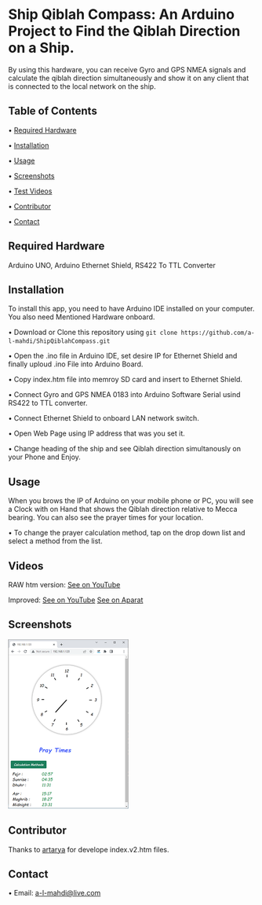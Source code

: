 # Ship Qiblah Compass: An Arduino Project to Find the Qiblah Direction on a Ship.

By using this hardware, you can receive Gyro and GPS NMEA signals and calculate the qiblah direction simultaneously and show it on any client that is connected to the local network on the ship.

## Table of Contents
•  [Required Hardware](#Hardware)

•  [Installation](#installation)

•  [Usage](#usage)

•  [Screenshots](#screenshots)

•  [Test Videos](#Videos)
<!-- 
•  [License](#license) -->

•  [Contributor](#contributor)

•  [Contact](#contact)


## Required Hardware
Arduino UNO, Arduino Ethernet Shield, RS422 To TTL Converter


## Installation
To install this app, you need to have Arduino IDE installed on your computer. You also need Mentioned Hardware onboard.

•  Download or Clone this repository using `git clone https://github.com/a-l-mahdi/ShipQiblahCompass.git`

•  Open the .ino file in Arduino IDE, set desire IP for Ethernet Shield and finally uploud .ino File into Arduino Board.

•  Copy index.htm file into memroy SD card and insert to Ethernet Shield.

•  Connect Gyro and GPS NMEA 0183 into Arduino Software Serial usind RS422 to TTL converter.

•  Connect Ethernet Shield to onboard LAN network switch.

•  Open Web Page using IP address that was you set it.

•  Change heading of the ship and see Qiblah direction simultanously on your Phone and Enjoy.



## Usage
When you brows the IP of Arduino on your mobile phone or PC, you will see a Clock with on Hand that shows the Qiblah direction relative to Mecca bearing. You can also see the prayer times for your location.


•  To change the prayer calculation method, tap on the drop down list and select a method from the list.



## Videos

RAW htm version:
[See on YouTube](https://youtu.be/QEIn0vujR9M)


Improved:
[See on YouTube](https://youtu.be/D12Pzf8zaG0)
[See on Aparat](https://aparat.com/v/12Vp5)


## Screenshots
![Screenshot 1](https://github.com/a-l-mahdi/ShipQiblahCompass/blob/main/Screenshot.png)

<!-- 
## License
This project is licensed under the MIT License - see the [LICENSE](LICENSE) file for details. -->

## Contributor

Thanks to [artarya](https://github.com/artarya) for develope index.v2.htm files.

## Contact

•  Email: a-l-mahdi@live.com

